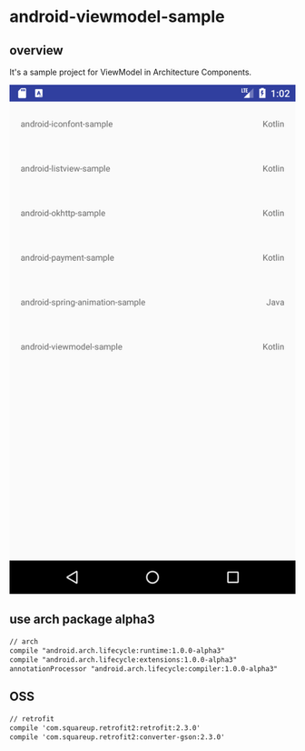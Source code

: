 # android-viewmodel-sample

## overview
It's a sample project for ViewModel in Architecture Components.

![](image/Screenshot.png)

## use arch package alpha3
```
// arch
compile "android.arch.lifecycle:runtime:1.0.0-alpha3"
compile "android.arch.lifecycle:extensions:1.0.0-alpha3"
annotationProcessor "android.arch.lifecycle:compiler:1.0.0-alpha3"
```

## OSS
```
// retrofit
compile 'com.squareup.retrofit2:retrofit:2.3.0'
compile 'com.squareup.retrofit2:converter-gson:2.3.0'
```
